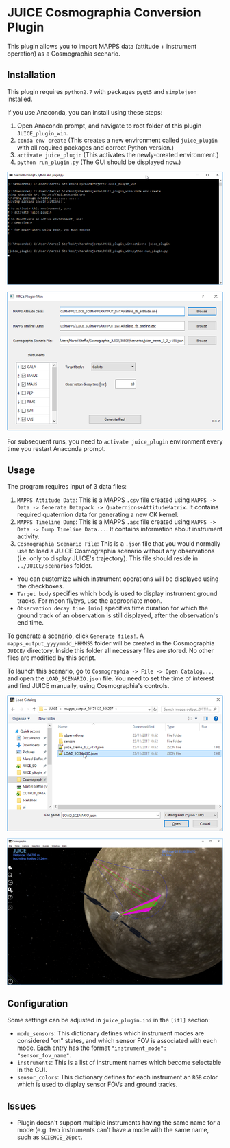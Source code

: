 # JUICE Cosmographia Conversion Plugin 

This plugin allows you to import MAPPS data (attitude + instrument operation) as a Cosmographia scenario.

## Installation
This plugin requires `python2.7` with packages `pyqt5` and `simplejson` installed.

If you use Anaconda, you can install using these steps:
 1. Open Anaconda prompt, and navigate to root folder of this plugin `JUICE_plugin_win`.
 2. `conda env create` (This creates a new environment called `juice_plugin` with all 
 required packages and correct Python version.)
 3. `activate juice_plugin` (This activates the newly-created environment.)
 4. `python run_plugin.py` (The GUI should be displayed now.)
 
![](img/installation.png)

![](img/plugin_gui.png)

For subsequent runs, you need to `activate juice_plugin` environment every time you restart Anaconda prompt.

## Usage
The program requires input of 3 data files:
1. `MAPPS Attitude Data`: This is a MAPPS `.csv` file created using 
`MAPPS -> Data -> Generate Datapack -> Quaternions+AttitudeMatrix`. It contains
required quaternion data for generating a new CK kernel.
2. `MAPPS Timeline Dump`: This is a MAPPS `.asc` file created using
`MAPPS -> Data -> Dump Timeline Data...`. It contains information about instrument
activity.
3. `Cosmographia Scenario File`: This is a `.json` file that you would normally use to load
a JUICE Cosmographia scenario without any observations (i.e. only to display JUICE's trajectory).
This file should reside in `../JUICE/scenarios` folder.

- You can customize which instrument operations will be displayed using the checkboxes.
- `Target body` specifies which body is used to display instrument ground tracks. For moon flybys,
use the appropriate moon.
- `Observation decay time [min]` specifies time duration for which 
the ground track of an observation
is still displayed, after the observation's end time.

To generate a scenario, click `Generate files!`. A `mapps_output_yyyymmdd_HHMMSS` folder will be created
in the Cosmographia `JUICE/` directory. Inside this folder all necessary files are stored. No
other files are modified by this script.

To launch this scenario, go to `Cosmographia -> File -> Open Catalog...`, and open the `LOAD_SCENARIO.json`
file. You need to set the time of interest and find JUICE manually, using Cosmographia's controls.

![](img/load_cosmographia_catalog.png)

![](img/cosmographia.png)

## Configuration
Some settings can be adjusted in `juice_plugin.ini` in the `[itl]` section:
- `mode_sensors`: This dictionary defines which instrument modes are considered "on" states, and which
sensor FOV is associated with each mode. Each entry has the format `"instrument_mode": "sensor_fov_name"`.
- `instruments`: This is a list of instrument names which become selectable in the GUI.
- `sensor_colors`: This dictionary defines for each instrument an `RGB` color which is used to display
sensor FOVs and ground tracks.

## Issues

- Plugin doesn't support multiple instruments having the same name for a mode (e.g. two instruments can't
have a mode with the same name, such as `SCIENCE_20pct`.


